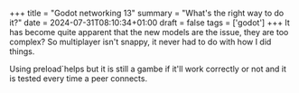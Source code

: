 +++
title = "Godot networking 13"
summary = "What's the right way to do it?"
date = 2024-07-31T08:10:34+01:00
draft = false
tags = ['godot']
+++
It has become quite apparent that the new models are the issue, they are too complex? So multiplayer isn't snappy, it never had to do with how I did things.

Using  preload`helps but it is still a gambe if it'll work correctly or not and it is tested every time a peer connects.
